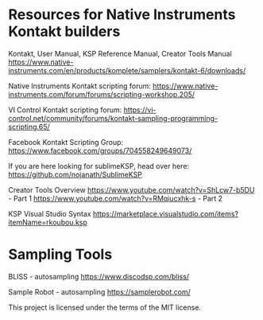 # Resources for Native Instruments Kontakt builders

Kontakt, User Manual, KSP Reference Manual, Creator Tools Manual
https://www.native-instruments.com/en/products/komplete/samplers/kontakt-6/downloads/

Native Instruments Kontakt scripting forum:
https://www.native-instruments.com/forum/forums/scripting-workshop.205/

VI Control Kontakt scripting forum:
https://vi-control.net/community/forums/kontakt-sampling-programming-scripting.65/

Facebook Kontakt Scripting Group:
https://www.facebook.com/groups/704558249649073/

If you are here looking for sublimeKSP, head over here:
https://github.com/nojanath/SublimeKSP

Creator Tools Overview
https://www.youtube.com/watch?v=ShLcw7-b5DU - Part 1
https://www.youtube.com/watch?v=RMqiucxhk-s - Part 2

KSP Visual Studio Syntax
https://marketplace.visualstudio.com/items?itemName=rkoubou.ksp

# Sampling Tools

BLISS - autosampling
https://www.discodsp.com/bliss/

Sample Robot - autosampling
https://samplerobot.com/

This project is licensed under the terms of the MIT license.
